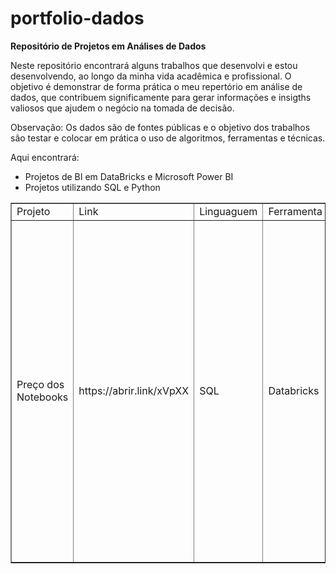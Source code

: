 #  portfolio-dados
<b> Repositório de Projetos em Análises de Dados  </b>

Neste repositório encontrará alguns trabalhos que desenvolvi e estou desenvolvendo, ao longo da minha vida acadêmica e profissional. O objetivo é demonstrar de forma prática o meu repertório em análise de dados, que contribuem significamente para gerar informações e insigths valiosos que ajudem o negócio na tomada de decisão.

Observação: Os dados são de fontes públicas e o objetivo dos trabalhos são testar e colocar em prática o uso de algoritmos, ferramentas e técnicas.

Aqui encontrará:

- Projetos de BI em DataBricks e Microsoft Power BI <br>
- Projetos utilizando SQL e Python <br>


<table border="1">
    <tr>
        <td>Projeto</td>
        <td>Link</td>
        <td>Linguaguem</td>
        <td>Ferramenta </td>
       <td>Descrição</td>
    </tr>
    <tr>
        <td>Preço dos Notebooks</td>
        <td>https://abrir.link/xVpXX</td>
        <td>SQL </td>
        <td>Databricks </td>
        <td>Um projeto de análise de dados utilizando SQL, com o objetivo de disponibilizar insights e recomendação de estoque com base no fluxo de venda. Para tal efeito, foi realizada a exploração de dados, análise descritiva, visualização de dados e criação de gráficos de alta qualidade e conclusão com base na análise realizada. </td> </tr>
    
</table>
